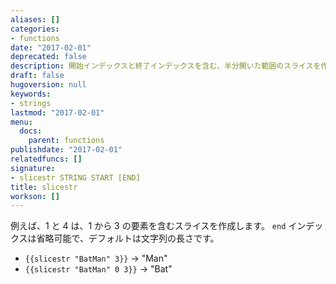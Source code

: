 ```yaml
---
aliases: []
categories:
- functions
date: "2017-02-01"
deprecated: false
description: 開始インデックスと終了インデックスを含む、半分開いた範囲のスライスを作成します。
draft: false
hugoversion: null
keywords:
- strings
lastmod: "2017-02-01"
menu:
  docs:
    parent: functions
publishdate: "2017-02-01"
relatedfuncs: []
signature:
- slicestr STRING START [END]
title: slicestr
workson: []
---
```


例えば、1 と 4 は、1 から 3 の要素を含むスライスを作成します。
`end` インデックスは省略可能で、デフォルトは文字列の長さです。

* `{{slicestr "BatMan" 3}}` → "Man"
* `{{slicestr "BatMan" 0 3}}` → "Bat"
